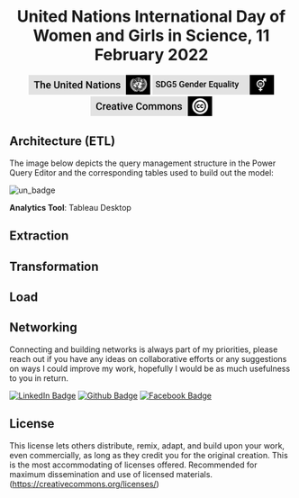<h1 align="center">United Nations  International Day of Women and Girls in Science, 11 February 2022</a></h1>

<p align='center'>
<img src="../03_Resources/badge_un_title.png" style="height:35px" alt="un_badge" border="0">
<img src="../03_Resources/badge_sdg5_title.png" style="height:35px" alt="cc_badge" border="0">
<img src="../03_Resources/badge_cc_title.png" style="height:35px" alt="cc_badge" border="0">
</p>



## Architecture (ETL)

The image below depicts the query management structure in the Power Query Editor and the corresponding tables used to build out the model:

<img src=""  alt="un_badge" border="0">



**Analytics Tool**: Tableau Desktop



## Extraction



## Transformation



## Load



## Networking

Connecting and building networks is always part of my priorities, please reach out if you have any ideas on collaborative efforts or any suggestions on ways I could improve my work, hopefully I would be as much usefulness to you in return. 

[![LinkedIn Badge](https://img.shields.io/badge/-lehlohonolomakoti-0e76a8?style=flat&labelColor=0e76a8&logo=linkedin&logoColor=white&link=https://linkedin.com/in/lehlohonolomakoti)][linkedin] [![Github Badge](https://img.shields.io/badge/-lehlohonolomakoti-000000?style=flat&labelColor=000000&logo=github&logoColor=white&link=https://github.com/lmakoti)][github] [![Facebook Badge](https://img.shields.io/badge/-lmakoti-1ca0f1?style=flat&labelColor=1ca0f1&logo=facebook&logoColor=white&link=https://facebook.com/lmakoti)][facebook]



## License

This license lets others distribute, remix, adapt, and build upon your  work, even commercially, as long as they credit you for the original  creation. This is the most accommodating of licenses offered.  Recommended for maximum dissemination and use of licensed materials. (https://creativecommons.org/licenses/)



<!-- Footnotes, Definitions-->

[^PowerQuery-M]: Microsoft  Power Query provides a powerful data import experience that encompasses  many features. Power Query works with Analysis Services, Excel, and  Power BI workbooks. A core capability of Power Query is to filter and  combine, that is, to mash-up data from one or more of a rich collection  of supported data sources. Any such data mashup is expressed using the  Power Query M Formula Language. It's a functional, case sensitive  language similar to F#.

[^ Star Schema]: **Star schema** is a mature modeling approach widely  adopted by relational data warehouses. It requires modelers to classify  their model tables as either *dimension* or *fact*. (https://docs.microsoft.com/en-us/power-bi/guidance/star-schema)

<!-- Profile Links -->

[linkedin]: https://www.linkedin.com/in/lehlohonolomakoti/
[github]: https://www.github.com/lmakoti/
[facebook]: https://www.facebook.com/lmakoti/

<!-- Shields Profile Links -->

[linkedinbadge]: https://img.shields.io/badge/-uditkumarchatterjee-0e76a8?style=flat&labelColor=0e76a8&logo=linkedin&logoColor=white



















